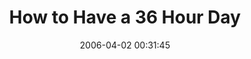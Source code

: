 ---
date: 2006-04-02 00:31:45
link:
  source: delicious
  source_url: https://del.icio.us/roytang
  text: How to Have a 36 Hour Day
  url: http://jon.zaadz.com/blog/2006/3/how_to_have_a_36_hour_day
slug: how-to-have-a-36-hour-day
source: delicious
tags:
- lifehacks
title: How to Have a 36 Hour Day
---